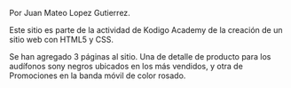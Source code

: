 Por Juan Mateo Lopez Gutierrez.

Este sitio es parte de la actividad de Kodigo Academy de la creación de un sitio web con HTML5 y CSS.

Se han agregado 3 páginas al sitio. Una de detalle de producto para los audífonos sony negros ubicados en los más vendidos, y otra de Promociones en la banda móvil de color rosado.
